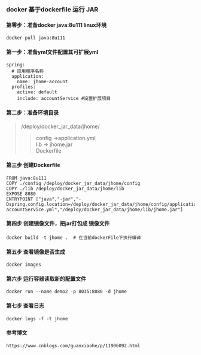 ### docker 基于dockerfile 运行 JAR
#### 第零步：准备docker java:8u111 linux环境
    docker pull java:8u111
#### 第一步：准备yml文件配置其可扩展yml
    spring:
      # 应用程序名称
      application:
        name: jhome-account
      profiles:
        active: default
        include: accountService #设置扩展项目

#### 第二步：准备环境目录
>/deploy/docker_jar_data/jhome/
>>config ->application.yml  
>>lib -> jhome.jar  
>>Dockerfile

#### 第三步 创建Dockerfile
    FROM java:8u111
    COPY ./config /deploy/docker_jar_data/jhome/config
    COPY ./lib /deploy/docker_jar_data/jhome/lib 
    EXPOSE 8080 
    ENTRYPOINT ["java","-jar","-Dspring.config.location=/deploy/docker_jar_data/jhome/config/application-accountService.yml","/deploy/docker_jar_data/jhome/lib/jhome.jar"]  
#### 第四步 创建镜像文件，把jar打包成 镜像文件
    docker build -t jhome .  # 在当前dockerFile下执行编译
#### 第五步 查看镜像是否生成
    docker images
#### 第六步 运行容器读取新的配置文件
    docker run --name demo2 -p 8035:8080 -d jhome
#### 第七步 查看日志
    docker logs -f -t jhome  
#### 参考博文
    https://www.cnblogs.com/guanxiaohe/p/11906092.html